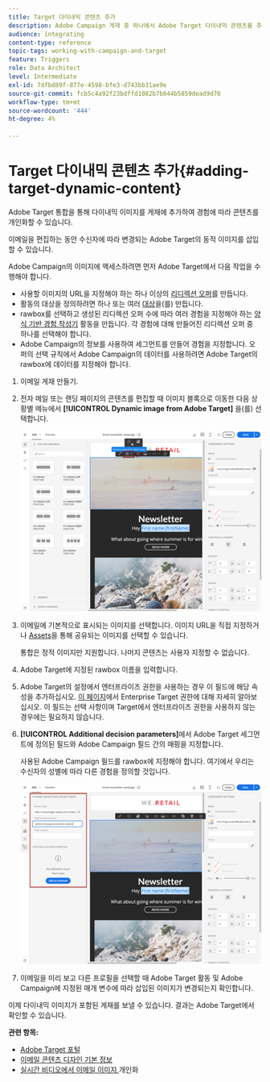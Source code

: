 ```yaml
---
title: Target 다이내믹 콘텐츠 추가
description: Adobe Campaign 게재 중 하나에서 Adobe Target 다이내믹 콘텐츠를 추가하는 방법을 알아봅니다.
audience: integrating
content-type: reference
topic-tags: working-with-campaign-and-target
feature: Triggers
role: Data Architect
level: Intermediate
exl-id: 7dfbd89f-877e-4598-bfe3-d743bb31ae9e
source-git-commit: fcb5c4a92f23bdffd1082b7b044b5859dead9d70
workflow-type: tm+mt
source-wordcount: '444'
ht-degree: 4%

---
```


# Target 다이내믹 콘텐츠 추가{#adding-target-dynamic-content}

Adobe Target 통합을 통해 다이내믹 이미지를 게재에 추가하여 경험에 따라 콘텐츠를 개인화할 수 있습니다.

이메일을 편집하는 동안 수신자에 따라 변경되는 Adobe Target의 동적 이미지를 삽입할 수 있습니다.

Adobe Campaign의 이미지에 액세스하려면 먼저 Adobe Target에서 다음 작업을 수행해야 합니다.

* 사용할 이미지의 URL을 지정해야 하는 하나 이상의 [리디렉션 오퍼](https://experienceleague.adobe.com/docs/target/using/experiences/offers/offer-redirect.html)를 만듭니다.
* 활동의 대상을 정의하려면 하나 또는 여러 [대상](https://experienceleague.adobe.com/docs/target/using/audiences/create-audiences/audiences.html)을(를) 만듭니다.
* rawbox를 선택하고 생성된 리디렉션 오퍼 수에 따라 여러 경험을 지정해야 하는 [양식 기반 경험 작성기](https://experienceleague.adobe.com/docs/target/using/experiences/form-experience-composer.html) 활동을 만듭니다. 각 경험에 대해 만들어진 리디렉션 오퍼 중 하나를 선택해야 합니다.
* Adobe Campaign의 정보를 사용하여 세그먼트를 만들어 경험을 지정합니다. 오퍼의 선택 규칙에서 Adobe Campaign의 데이터를 사용하려면 Adobe Target의 rawbox에 데이터를 지정해야 합니다.

1. 이메일 게재 만들기.
1. 전자 메일 또는 랜딩 페이지의 콘텐츠를 편집할 때 이미지 블록으로 이동한 다음 상황별 메뉴에서 **[!UICONTROL Dynamic image from Adobe Target]** 을(를) 선택합니다.

   ![](assets/tar_insert_dynamic_image.png)

1. 이메일에 기본적으로 표시되는 이미지를 선택합니다. 이미지 URL을 직접 지정하거나 [Assets](../../integrating/using/working-with-campaign-and-assets-core-service.md)을 통해 공유되는 이미지를 선택할 수 있습니다.

   통합은 정적 이미지만 지원합니다. 나머지 콘텐츠는 사용자 지정할 수 없습니다.

1. Adobe Target에 지정된 rawbox 이름을 입력합니다.
1. Adobe Target의 설정에서 엔터프라이즈 권한을 사용하는 경우 이 필드에 해당 속성을 추가하십시오. [이 페이지](https://experienceleague.adobe.com/docs/target/using/administer/manage-users/enterprise/properties-overview.html)에서 Enterprise Target 권한에 대해 자세히 알아보십시오. 이 필드는 선택 사항이며 Target에서 엔터프라이즈 권한을 사용하지 않는 경우에는 필요하지 않습니다.
1. **[!UICONTROL Additional decision parameters]**&#x200B;에서 Adobe Target 세그먼트에 정의된 필드와 Adobe Campaign 필드 간의 매핑을 지정합니다.

   사용된 Adobe Campaign 필드를 rawbox에 지정해야 합니다. 여기에서 우리는 수신자의 성별에 따라 다른 경험을 정의할 것입니다.

   ![](assets/tar_additional_decisionning_parameters.png)

1. 이메일을 미리 보고 다른 프로필을 선택할 때 Adobe Target 활동 및 Adobe Campaign에 지정된 매개 변수에 따라 삽입된 이미지가 변경되는지 확인합니다.

이제 다이내믹 이미지가 포함된 게재를 보낼 수 있습니다. 결과는 Adobe Target에서 확인할 수 있습니다.

**관련 항목:**

* [Adobe Target 포털](https://experienceleague.adobe.com/docs/target/using/integrate/campaign-and-target.html)
* [이메일 콘텐츠 디자인 기본 정보](../../designing/using/designing-content-in-adobe-campaign.md)
* [실시간 비디오에서 이메일 이미지 ](https://helpx.adobe.com/marketing-cloud/how-to/email-marketing.html) 개인화
